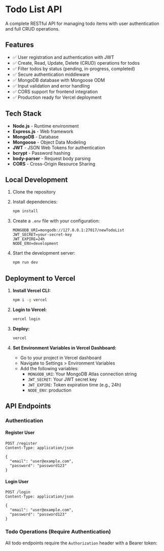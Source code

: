 # Todo List API

A complete RESTful API for managing todo items with user authentication and full CRUD operations.

## Features

- ✅ User registration and authentication with JWT
- ✅ Create, Read, Update, Delete (CRUD) operations for todos
- ✅ Filter todos by status (pending, in-progress, completed)
- ✅ Secure authentication middleware
- ✅ MongoDB database with Mongoose ODM
- ✅ Input validation and error handling
- ✅ CORS support for frontend integration
- ✅ Production ready for Vercel deployment

## Tech Stack

- **Node.js** - Runtime environment
- **Express.js** - Web framework
- **MongoDB** - Database
- **Mongoose** - Object Data Modeling
- **JWT** - JSON Web Tokens for authentication
- **bcrypt** - Password hashing
- **body-parser** - Request body parsing
- **CORS** - Cross-Origin Resource Sharing

## Local Development

1. Clone the repository
2. Install dependencies:
   ```bash
   npm install
   ```

3. Create a `.env` file with your configuration:
   ```env
   MONGODB_URI=mongodb://127.0.0.1:27017/newTodoList
   JWT_SECRET=your-secret-key
   JWT_EXPIRE=24h
   NODE_ENV=development
   ```

4. Start the development server:
   ```bash
   npm run dev
   ```

## Deployment to Vercel

1. **Install Vercel CLI:**
   ```bash
   npm i -g vercel
   ```

2. **Login to Vercel:**
   ```bash
   vercel login
   ```

3. **Deploy:**
   ```bash
   vercel
   ```

4. **Set Environment Variables in Vercel Dashboard:**
   - Go to your project in Vercel dashboard
   - Navigate to Settings > Environment Variables
   - Add the following variables:
     - `MONGODB_URI`: Your MongoDB Atlas connection string
     - `JWT_SECRET`: Your JWT secret key
     - `JWT_EXPIRE`: Token expiration time (e.g., 24h)
     - `NODE_ENV`: production

## API Endpoints

### Authentication

#### Register User
```http
POST /register
Content-Type: application/json

{
  "email": "user@example.com",
  "password": "password123"
}
```

#### Login User
```http
POST /login
Content-Type: application/json

{
  "email": "user@example.com",
  "password": "password123"
}
```

### Todo Operations (Require Authentication)

All todo endpoints require the `Authorization` header with a Bearer token: